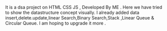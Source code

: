 It is a dsa project on HTML CSS JS , Developed By ME .
Here we have tried to show the datastructure concept visually. 
I already added data insert,delete.update,linear Search,Binary Search,Stack ,Linear Queue & Circular Queue. 
I am hoping to upgrade it more .
